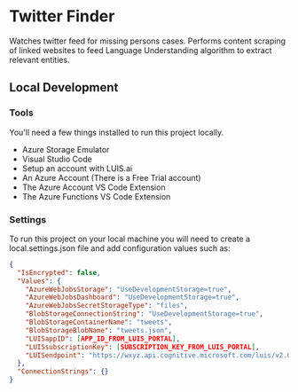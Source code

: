 ﻿# Twitter Finder

Watches twitter feed for missing persons cases. Performs content scraping of linked websites to feed Language Understanding algorithm to extract relevant entities.

## Local Development

### Tools

You'll need a few things installed to run this project locally.

* Azure Storage Emulator
* Visual Studio Code
* Setup an account with LUIS.ai
* An Azure Account (There is a Free Trial account)
* The Azure Account VS Code Extension
* The Azure Functions VS Code Extension

### Settings

To run this project on your local machine you will need to create a local.settings.json file and add configuration values such as:

``` json
{
  "IsEncrypted": false,
  "Values": {
    "AzureWebJobsStorage": "UseDevelopmentStorage=true",
    "AzureWebJobsDashboard": "UseDevelopmentStorage=true",
    "AzureWebJobsSecretStorageType": "files",
    "BlobStorageConnectionString": "UseDevelopmentStorage=true",
    "BlobStorageContainerName": "tweets",
    "BlobStorageBlobName": "tweets.json",
    "LUISappID": [APP_ID_FROM_LUIS_PORTAL],
    "LUISsubscriptionKey": [SUBSCRIPTION_KEY_FROM_LUIS_PORTAL],
    "LUISendpoint": "https://wxyz.api.cognitive.microsoft.com/luis/v2.0/apps/"
  },
  "ConnectionStrings": {}
}
```
